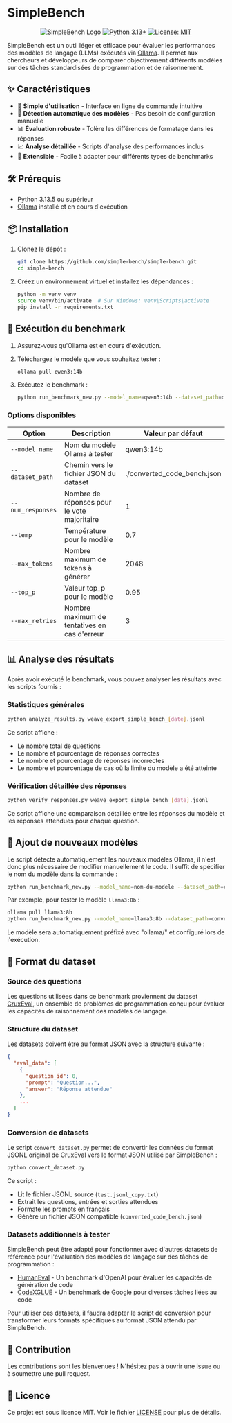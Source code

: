 # SimpleBench

<div align="center">

![SimpleBench Logo](https://img.shields.io/badge/SimpleBench-Benchmark%20for%20LLMs-blue)
[![Python 3.13+](https://img.shields.io/badge/python-3.13+-blue.svg)](https://www.python.org/downloads/)
[![License: MIT](https://img.shields.io/badge/License-MIT-yellow.svg)](https://opensource.org/licenses/MIT)

</div>

SimpleBench est un outil léger et efficace pour évaluer les performances des modèles de langage (LLMs) exécutés via [Ollama](https://ollama.com/). Il permet aux chercheurs et développeurs de comparer objectivement différents modèles sur des tâches standardisées de programmation et de raisonnement.

## ✨ Caractéristiques

- 🚀 **Simple d'utilisation** - Interface en ligne de commande intuitive
- 🔄 **Détection automatique des modèles** - Pas besoin de configuration manuelle
- 📊 **Évaluation robuste** - Tolère les différences de formatage dans les réponses
- 📈 **Analyse détaillée** - Scripts d'analyse des performances inclus
- 🧩 **Extensible** - Facile à adapter pour différents types de benchmarks

## 🛠️ Prérequis

- Python 3.13.5 ou supérieur
- [Ollama](https://ollama.com/) installé et en cours d'exécution

## 📦 Installation

1. Clonez le dépôt :
   ```bash
   git clone https://github.com/simple-bench/simple-bench.git
   cd simple-bench
   ```

2. Créez un environnement virtuel et installez les dépendances :
   ```bash
   python -m venv venv
   source venv/bin/activate  # Sur Windows: venv\Scripts\activate
   pip install -r requirements.txt
   ```

## 🚀 Exécution du benchmark

1. Assurez-vous qu'Ollama est en cours d'exécution.

2. Téléchargez le modèle que vous souhaitez tester :
   ```bash
   ollama pull qwen3:14b
   ```

3. Exécutez le benchmark :
   ```bash
   python run_benchmark_new.py --model_name=qwen3:14b --dataset_path=converted_code_bench.json
   ```

### Options disponibles

| Option | Description | Valeur par défaut |
|--------|-------------|-------------------|
| `--model_name` | Nom du modèle Ollama à tester | qwen3:14b |
| `--dataset_path` | Chemin vers le fichier JSON du dataset | ./converted_code_bench.json |
| `--num_responses` | Nombre de réponses pour le vote majoritaire | 1 |
| `--temp` | Température pour le modèle | 0.7 |
| `--max_tokens` | Nombre maximum de tokens à générer | 2048 |
| `--top_p` | Valeur top_p pour le modèle | 0.95 |
| `--max_retries` | Nombre maximum de tentatives en cas d'erreur | 3 |

## 📊 Analyse des résultats

Après avoir exécuté le benchmark, vous pouvez analyser les résultats avec les scripts fournis :

### Statistiques générales

```bash
python analyze_results.py weave_export_simple_bench_[date].jsonl
```

Ce script affiche :
- Le nombre total de questions
- Le nombre et pourcentage de réponses correctes
- Le nombre et pourcentage de réponses incorrectes
- Le nombre et pourcentage de cas où la limite du modèle a été atteinte

### Vérification détaillée des réponses

```bash
python verify_responses.py weave_export_simple_bench_[date].jsonl
```

Ce script affiche une comparaison détaillée entre les réponses du modèle et les réponses attendues pour chaque question.

## 🧩 Ajout de nouveaux modèles

Le script détecte automatiquement les nouveaux modèles Ollama, il n'est donc plus nécessaire de modifier manuellement le code. Il suffit de spécifier le nom du modèle dans la commande :

```bash
python run_benchmark_new.py --model_name=nom-du-modele --dataset_path=converted_code_bench.json
```

Par exemple, pour tester le modèle `llama3:8b` :

```bash
ollama pull llama3:8b
python run_benchmark_new.py --model_name=llama3:8b --dataset_path=converted_code_bench.json
```

Le modèle sera automatiquement préfixé avec "ollama/" et configuré lors de l'exécution.

## 📝 Format du dataset

### Source des questions

Les questions utilisées dans ce benchmark proviennent du dataset [CruxEval](https://huggingface.co/datasets/cruxeval-org/cruxeval), un ensemble de problèmes de programmation conçu pour évaluer les capacités de raisonnement des modèles de langage.

### Structure du dataset

Les datasets doivent être au format JSON avec la structure suivante :

```json
{
  "eval_data": [
    {
      "question_id": 0,
      "prompt": "Question...",
      "answer": "Réponse attendue"
    },
    ...
  ]
}
```

### Conversion de datasets

Le script `convert_dataset.py` permet de convertir les données du format JSONL original de CruxEval vers le format JSON utilisé par SimpleBench :

```bash
python convert_dataset.py
```

Ce script :
- Lit le fichier JSONL source (`test.jsonl_copy.txt`)
- Extrait les questions, entrées et sorties attendues
- Formate les prompts en français
- Génère un fichier JSON compatible (`converted_code_bench.json`)

### Datasets additionnels à tester

SimpleBench peut être adapté pour fonctionner avec d'autres datasets de référence pour l'évaluation des modèles de langage sur des tâches de programmation :

- [HumanEval](https://huggingface.co/datasets/openai/openai_humaneval) - Un benchmark d'OpenAI pour évaluer les capacités de génération de code
- [CodeXGLUE](https://huggingface.co/datasets/google/code_x_glue_ct_code_to_text) - Un benchmark de Google pour diverses tâches liées au code

Pour utiliser ces datasets, il faudra adapter le script de conversion pour transformer leurs formats spécifiques au format JSON attendu par SimpleBench.

## 🤝 Contribution

Les contributions sont les bienvenues ! N'hésitez pas à ouvrir une issue ou à soumettre une pull request.

## 📄 Licence

Ce projet est sous licence MIT. Voir le fichier [LICENSE](LICENSE) pour plus de détails.